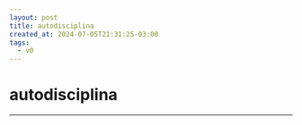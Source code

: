 ```yaml
---
layout: post
title: autodisciplina
created_at: 2024-07-05T21:31:25-03:00
tags:
  - v0
---
```

# autodisciplina
----

